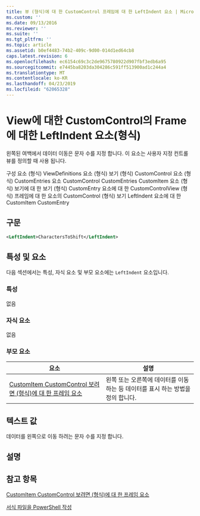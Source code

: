 ```yaml
---
title: 뷰 (형식)에 대 한 CustomControl 프레임에 대 한 LeftIndent 요소 | Microsoft Docs
ms.custom: ''
ms.date: 09/13/2016
ms.reviewer: ''
ms.suite: ''
ms.tgt_pltfrm: ''
ms.topic: article
ms.assetid: b0ef4483-74b2-409c-9d00-014d1ed64cb8
caps.latest.revision: 6
ms.openlocfilehash: ec6154c69c3c2de9675780922d907fbf3edb6a95
ms.sourcegitcommit: e7445ba8203da304286c591ff513900ad1c244a4
ms.translationtype: MT
ms.contentlocale: ko-KR
ms.lasthandoff: 04/23/2019
ms.locfileid: "62065328"
---
```

# <a name="leftindent-element-for-frame-for-customcontrol-for-view-format"></a>View에 대한 CustomControl의 Frame에 대한 LeftIndent 요소(형식)

왼쪽된 여백에서 데이터 이동은 문자 수를 지정 합니다. 이 요소는 사용자 지정 컨트롤 뷰를 정의할 때 사용 됩니다.

구성 요소 (형식) ViewDefinitions 요소 (형식) 보기 (형식) CustomControl 요소 (형식) CustomEntries 요소 CustomControl CustomEntries CustomItem 요소 (형식) 보기에 대 한 보기 (형식) CustomEntry 요소에 대 한 CustomControlView (형식) 프레임에 대 한 요소의 CustomControl (형식) 보기 LeftIndent 요소에 대 한 CustomItem CustomEntry

## <a name="syntax"></a>구문

```xml
<LeftIndent>CharactersToShift</LeftIndent>
```

## <a name="attributes-and-elements"></a>특성 및 요소

다음 섹션에서는 특성, 자식 요소 및 부모 요소에는 `LeftIndent` 요소입니다.

### <a name="attributes"></a>특성

없음

### <a name="child-elements"></a>자식 요소

없음

### <a name="parent-elements"></a>부모 요소

|요소|설명|
|-------------|-----------------|
|[CustomItem CustomControl 보려면 (형식)에 대 한 프레임 요소](./frame-element-for-customitem-for-customcontrol-for-view-format.md)|왼쪽 또는 오른쪽에 데이터를 이동 하는 등 데이터를 표시 하는 방법을 정의 합니다.|

## <a name="text-value"></a>텍스트 값

데이터를 왼쪽으로 이동 하려는 문자 수를 지정 합니다.

## <a name="remarks"></a>설명

## <a name="see-also"></a>참고 항목

[CustomItem CustomControl 보려면 (형식)에 대 한 프레임 요소](./frame-element-for-customitem-for-customcontrol-for-view-format.md)

[서식 파일을 PowerShell 작성](./writing-a-powershell-formatting-file.md)
